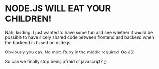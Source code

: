 NODE.JS WILL EAT YOUR CHILDREN!
===================================

Nah, kidding. I just wanted to have some fun and see whether it would be possible to have nicely shared code between frontend and backend when the backend is based on node.js.

Obviously you can. No more Ruby in the middle required. Go JS!

So can we finally stop being afraid of javascript? ;)
